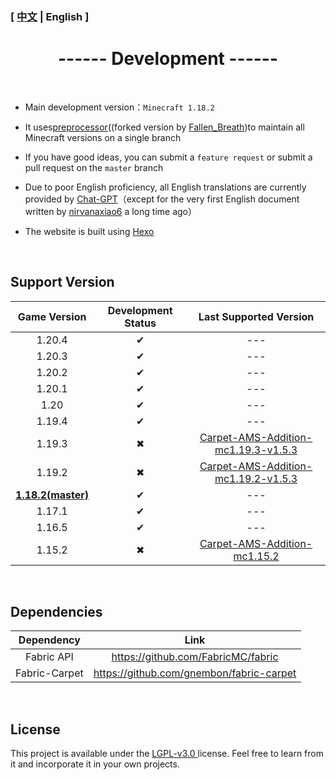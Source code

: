 ### [ [中文](/carpetamsaddition/Development) | English ]

# <center>------ Development ------</center>

&emsp;

- Main development version：`Minecraft 1.18.2`

  

- It uses[preprocessor](https://github.com/ReplayMod/preprocessor)((forked version by [Fallen_Breath](https://github.com/Fallen-Breath))to maintain all Minecraft versions on a single branch

  

- If you have good ideas, you can submit a `feature request` or submit a pull request on the `master` branch

  

- Due to poor English proficiency, all English translations are currently provided by [Chat-GPT](https://openai.com/blog/chatgpt)（except for the very first English document written by [nirvanaxiao6](https://github.com/nirvanaxiao6) a long time ago）



- The website is built using [Hexo]([Hexo](https://hexo.io/zh-cn/index.html))

&emsp;

## Support Version

|       Game Version        | Development Status |                    Last Supported Version                    |
|:-------------------------:| :----------------: | :----------------------------------------------------------: |
|          1.20.4           |         ✔          |                             ---                              |
|          1.20.3           |         ✔          |                             ---                              |
|          1.20.2           |         ✔          |                             ---                              |
|          1.20.1           |         ✔          |                             ---                              |
|           1.20            |         ✔          |                             ---                              |
|          1.19.4           |         ✔          |                             ---                              |
|          1.19.3           |         ✖          | [Carpet-AMS-Addition-mc1.19.3-v1.5.3](https://github.com/Minecraft-AMS/Carpet-AMS-Addition/releases/tag/v1.11.2%26v1.5.3) |
|          1.19.2           |         ✖          | [Carpet-AMS-Addition-mc1.19.2-v1.5.3](https://github.com/Minecraft-AMS/Carpet-AMS-Addition/releases/tag/v1.11.2%26v1.5.3) |
| **<u>1.18.2(master)</u>** |         ✔          |                             ---                              |
|          1.17.1           |         ✔          |                             ---                              |
|          1.16.5           |         ✔          |                             ---                              |
|          1.15.2           |         ✖          | [ Carpet-AMS-Addition-mc1.15.2](https://github.com/1024-byteeeee/Carpet-AMS-Addition-1.15.2) |

&emsp;

## Dependencies
|  Dependency   |                   Link                   |
| :-----------: | :--------------------------------------: |
|  Fabric API   |    https://github.com/FabricMC/fabric    |
| Fabric-Carpet | https://github.com/gnembon/fabric-carpet |

&emsp;

## License
This project is available under the [ LGPL-v3.0 ](https://choosealicense.com/licenses/lgpl-3.0/) license. Feel free to learn from it and incorporate it in your own projects.
